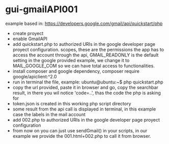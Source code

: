 # gui-gmailAPI001
example based in:
https://developers.google.com/gmail/api/quickstart/php

- create proyect
- enable GmailAPI
- add quickstart.php to authorized URIs in the google developer page proyect configuration. scopes, these are the permissions the app has to access the account through the api, GMAIL_READONLY is the default setting in the google provided example, we change it to MAIL_GOOGLE_COM so we can have total access to functionalities.
- install composer and google dependency, composer require google/apiclient:^2.0
- run in terminal the file, example: ubuntu@ubuntu:~$ php quickstart.php
- copy the url provided, paste it in browser and go, copy the searchbar result, in there you wil notice 'code=..', thas the code the php is asking for
- token.json is created in this working php script directory
- some result from the api call is displayed in terminal, in this example case the labels in the mail account
- add 002.php to authorized URIs in the google developer page proyect configuration
- from now on you can just use sendGmail() in your scripts, in our example we provide the 001.html+002.php to call it from browser.
